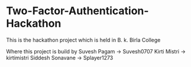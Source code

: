 # Two-Factor-Authentication-Hackathon
This is the hackathon project which is held in B. k. Birla College

Where this project is build by
Suvesh Pagam -> Suvesh0707
Kirti Mistri -> kirtimistri
Siddesh Sonavane -> Splayer1273